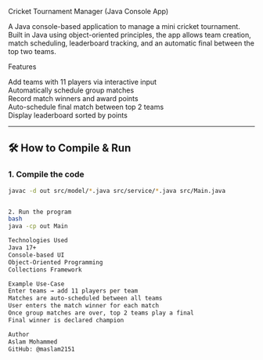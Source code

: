 Cricket Tournament Manager (Java Console App)

A Java console-based application to manage a mini cricket tournament. Built in Java using object-oriented principles, the app allows team creation, match scheduling, leaderboard tracking, and an automatic final between the top two teams.


Features

 Add teams with 11 players via interactive input  
 Automatically schedule group matches  
 Record match winners and award points   
 Auto-schedule final match between top 2 teams  
 Display leaderboard sorted by points



 

---

## 🛠️ How to Compile & Run

### 1. Compile the code

```bash
javac -d out src/model/*.java src/service/*.java src/Main.java


2. Run the program
bash
java -cp out Main

Technologies Used
Java 17+
Console-based UI
Object-Oriented Programming
Collections Framework

Example Use-Case
Enter teams → add 11 players per team
Matches are auto-scheduled between all teams
User enters the match winner for each match
Once group matches are over, top 2 teams play a final
Final winner is declared champion

Author
Aslam Mohammed
GitHub: @maslam2151



